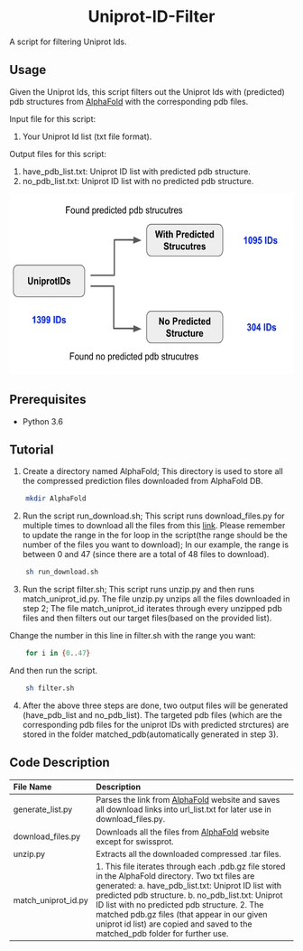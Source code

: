 <h1 align="center"> Uniprot-ID-Filter </h1>
A script for filtering Uniprot Ids.

## Usage
Given the Uniprot Ids, this script filters out the Uniprot Ids with (predicted) pdb structures from [AlphaFold](https://alphafold.ebi.ac.uk/) with the corresponding pdb files.


Input file for this script: 
1. Your Uniprot Id list (txt file format).

Output files for this script:
1. have_pdb_list.txt: Uniprot ID list with predicted pdb structure.
2. no_pdb_list.txt: Uniprot ID list with no predicted pdb structure.

<img src="https://github.com/Mr-Fabulous/Uniprot-ID-Filter/blob/main/pipeline.png" width="600" height="320">

## Prerequisites

- Python 3.6

## Tutorial
1. Create a directory named AlphaFold; This directory is used to store all the compressed prediction files downloaded from AlphaFold DB.
```sh
    mkdir AlphaFold
``` 
2. Run the script run_download.sh; This script runs download_files.py for multiple times to download all the files from this [link](http://ftp.ebi.ac.uk/pub/databases/alphafold/latest/). Please remember to update the range in the for loop in the script(the range should be the number of the files you want to download); In our example, the range is between 0 and 47 (since there are a total of 48 files to download).
```sh
    sh run_download.sh
``` 
3. Run the script filter.sh; This script runs unzip.py and then runs match_uniprot_id.py. The file unzip.py unzips all the files downloaded in step 2; The file match_uniprot_id iterates through every unzipped pdb files and then filters out our target files(based on the provided list). 

Change the number in this line in filter.sh with the range you want:
```sh
    for i in {0..47}
``` 
And then run the script.
```sh
    sh filter.sh
``` 
4. After the above three steps are done, two output files will be generated (have_pdb_list and no_pdb_list). The targeted pdb files (which are the corresponding pdb files for the uniprot IDs with predicted strctures) are stored in the folder matched_pdb(automatically generated in step 3).

## Code Description
|File Name|Description|
|:--------|:----------|
generate_list.py|Parses the link from [AlphaFold](http://ftp.ebi.ac.uk/pub/databases/alphafold/latest/) website and saves all download links into url_list.txt for later use in download_files.py.
download_files.py|Downloads all the files from [AlphaFold](http://ftp.ebi.ac.uk/pub/databases/alphafold/latest/) website except for swissprot.
unzip.py|Extracts all the downloaded compressed .tar files. 
match_uniprot_id.py|1. This file iterates through each .pdb.gz file stored in the AlphaFold directory. Two txt files are generated: a. have_pdb_list.txt: Uniprot ID list with predicted pdb structure. b. no_pdb_list.txt: Uniprot ID list with no predicted pdb structure. 2. The matched pdb.gz files (that appear in our given uniprot id list) are copied and saved to the matched_pdb folder for further use.


